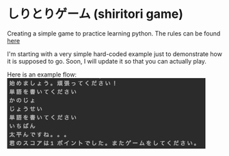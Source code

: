# しりとりゲーム (shiritori game)

Creating a simple game to practice learning python. The rules can be 
found [here](https://en.wikipedia.org/wiki/Shiritori)

I'm starting with a very simple hard-coded example just to demonstrate how it is 
supposed to go. Soon, I will update it so that you can actually play.

Here is an example flow:
![Example](./example.png)
